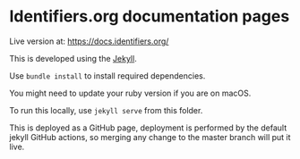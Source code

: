 # Identifiers.org documentation pages

Live version at: https://docs.identifiers.org/

This is developed using the [Jekyll](https://jekyllrb.com/).

Use `bundle install` to install required dependencies.

You might need to update your ruby version if you are on macOS.

To run this locally, use `jekyll serve` from this folder.

This is deployed as a GitHub page, deployment is performed by the 
default jekyll GitHub actions, so merging any change to the master 
branch will put it live.